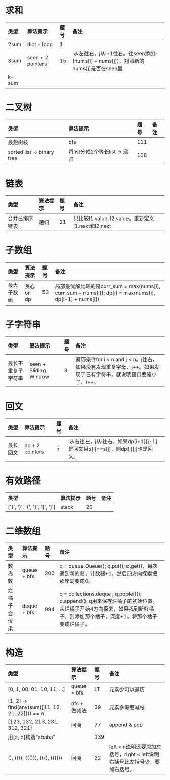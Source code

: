 # 求和
| 类型 | 算法提示 | 题号 | 备注 |
| :-- | :-- | :-- | :-- |
| 2sum | dict + loop | 1 |  |
| 3sum | seen + 2 pointers | 15 | i从左往右，j从i+1往右。往seen添加-(nums[i] + nums[j])，对照新的nums[j]是否在seen里 |
| k-sum |  |  |  |

# 二叉树
| 类型 | 算法提示 | 题号 | 备注 |
| :-- | :-- | :-- | :-- |
| 最短树枝 | bfs | 111 |  |
| sorted list -> binary tree | 将list分成2个等长list -> 递归 | 108 |  |

# 链表
| 类型 | 算法提示 | 题号 | 备注 |
| :-- | :-- | :-- | :-- |
| 合并已排序链表 | 递归 | 21 | 只比较l1.value, l2.value。重新定义l1.next和l2.next |

# 子数组
| 类型 | 算法提示 | 题号 | 备注 |
| :-- | :-- | :-- | :-- |
| 最大子数组 | 贪心 or dp | 53 | 局部最优解比较的是curr_sum = max(nums[i], curr_sum + nums[i]); dp[i] = max(nums[i], dp[i-1] + nums[i]) |

# 子字符串
| 类型 | 算法提示 | 题号 | 备注 |
| :-- | :-- | :-- | :-- |
| 最长不重复子字符串 | seen + Sliding Window | 3 | 遍历条件for i < n and j < n。j往右，如果没有发现重复字母，j++。如果发现了已有字符串，就说明窗口要缩小了，i++。 |

# 回文
| 类型 | 算法提示 | 题号 | 备注 |
| :-- | :-- | :-- | :-- |
| 最长回文 | dp + 2 pointers | 5 | i从右往左，j从i往右。如果dp[i+1][j-1]是回文且s[i]==s[j]，则dp[i][j]也是回文。 |

# 有效路径
| 类型 | 算法提示 | 题号 | 备注 |
| :-- | :-- | :-- | :-- |
| ['(', ')', '{', '}', '[', ']'] | stack | 20 |  |

# 二维数组
| 类型 | 算法提示 | 题号 | 备注 |
| :-- | :-- | :-- | :-- |
| 数岛数 | queue + bfs | 200 | q = queue.Queue(); q.put(); q.get()，每次遇到新的岛，计数器+1。然后四方向探索把那座岛变成0。 |
| 烂橘子会传染 | deque + bfs | 994 | q = collections.deque ; q.popleft(); q.append(); q用来保存烂橘子的初始位置。从烂橘子开始4方向探索，如果找到新鲜橘子，则添加那个橘子，深度+1。将那个橘子变成烂橘子。|

# 构造
| 类型 | 算法提示 | 题号 | 备注 |
| :-- | :-- | :-- | :-- |
| [0, 1, 00, 01, 10, 11, ...] | queue + bfs | LT | 元素少可以遍历 |
| [1, 2] -> find(any(sum([11, 12, 21, 22]))) == n | dfs + 做减法 | 39 | 元素多需要减枝 |
| [123, 132, 213, 231, 312, 321] | 回溯 | 77 | append & pop |
| 用[a, b]构造"ababa" |  | 139 |  |
| (), (()), ((())), ()(), ()(()) | 回溯 | 22 | left < n说明还要添加左括号，right < left说明右括号比左括号少，要加右括号。 |
